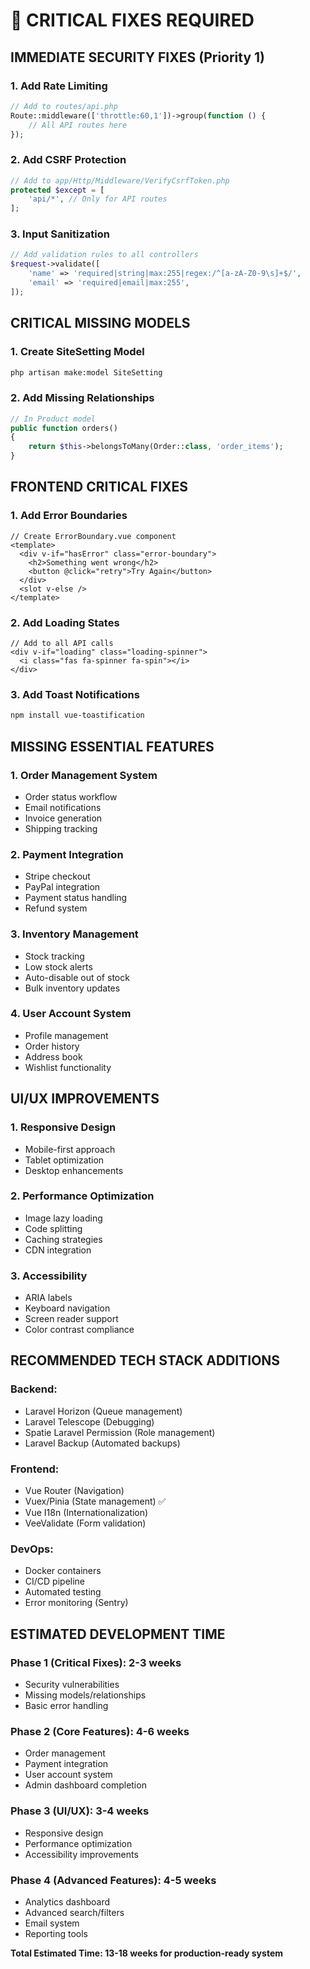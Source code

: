 # 🚨 CRITICAL FIXES REQUIRED

## IMMEDIATE SECURITY FIXES (Priority 1)

### 1. Add Rate Limiting
```php
// Add to routes/api.php
Route::middleware(['throttle:60,1'])->group(function () {
    // All API routes here
});
```

### 2. Add CSRF Protection
```php
// Add to app/Http/Middleware/VerifyCsrfToken.php
protected $except = [
    'api/*', // Only for API routes
];
```

### 3. Input Sanitization
```php
// Add validation rules to all controllers
$request->validate([
    'name' => 'required|string|max:255|regex:/^[a-zA-Z0-9\s]+$/',
    'email' => 'required|email|max:255',
]);
```

## CRITICAL MISSING MODELS

### 1. Create SiteSetting Model
```bash
php artisan make:model SiteSetting
```

### 2. Add Missing Relationships
```php
// In Product model
public function orders()
{
    return $this->belongsToMany(Order::class, 'order_items');
}
```

## FRONTEND CRITICAL FIXES

### 1. Add Error Boundaries
```vue
// Create ErrorBoundary.vue component
<template>
  <div v-if="hasError" class="error-boundary">
    <h2>Something went wrong</h2>
    <button @click="retry">Try Again</button>
  </div>
  <slot v-else />
</template>
```

### 2. Add Loading States
```vue
// Add to all API calls
<div v-if="loading" class="loading-spinner">
  <i class="fas fa-spinner fa-spin"></i>
</div>
```

### 3. Add Toast Notifications
```bash
npm install vue-toastification
```

## MISSING ESSENTIAL FEATURES

### 1. Order Management System
- Order status workflow
- Email notifications
- Invoice generation
- Shipping tracking

### 2. Payment Integration
- Stripe checkout
- PayPal integration
- Payment status handling
- Refund system

### 3. Inventory Management
- Stock tracking
- Low stock alerts
- Auto-disable out of stock
- Bulk inventory updates

### 4. User Account System
- Profile management
- Order history
- Address book
- Wishlist functionality

## UI/UX IMPROVEMENTS

### 1. Responsive Design
- Mobile-first approach
- Tablet optimization
- Desktop enhancements

### 2. Performance Optimization
- Image lazy loading
- Code splitting
- Caching strategies
- CDN integration

### 3. Accessibility
- ARIA labels
- Keyboard navigation
- Screen reader support
- Color contrast compliance

## RECOMMENDED TECH STACK ADDITIONS

### Backend:
- Laravel Horizon (Queue management)
- Laravel Telescope (Debugging)
- Spatie Laravel Permission (Role management)
- Laravel Backup (Automated backups)

### Frontend:
- Vue Router (Navigation)
- Vuex/Pinia (State management) ✅
- Vue I18n (Internationalization)
- VeeValidate (Form validation)

### DevOps:
- Docker containers
- CI/CD pipeline
- Automated testing
- Error monitoring (Sentry)

## ESTIMATED DEVELOPMENT TIME

### Phase 1 (Critical Fixes): 2-3 weeks
- Security vulnerabilities
- Missing models/relationships
- Basic error handling

### Phase 2 (Core Features): 4-6 weeks
- Order management
- Payment integration
- User account system
- Admin dashboard completion

### Phase 3 (UI/UX): 3-4 weeks
- Responsive design
- Performance optimization
- Accessibility improvements

### Phase 4 (Advanced Features): 4-5 weeks
- Analytics dashboard
- Advanced search/filters
- Email system
- Reporting tools

**Total Estimated Time: 13-18 weeks for production-ready system**